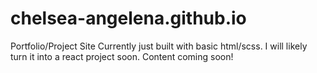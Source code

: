 # chelsea-angelena.github.io

Portfolio/Project Site
Currently just built with basic html/scss. I will likely turn it into a react project soon. Content coming soon!

